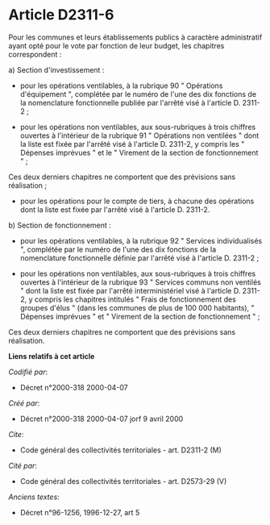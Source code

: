 # Article D2311-6

Pour les communes et leurs établissements publics à caractère administratif ayant opté pour le vote par fonction de leur
budget, les chapitres correspondent :

a) Section d'investissement :

- pour les opérations ventilables, à la rubrique 90 " Opérations d'équipement ", complétée par le numéro de l'une des dix
fonctions de la nomenclature fonctionnelle publiée par l'arrêté visé à l'article D. 2311-2 ;

- pour les opérations non ventilables, aux sous-rubriques à trois chiffres ouvertes à l'intérieur de la rubrique 91 "
Opérations non ventilées " dont la liste est fixée par l'arrêté visé à l'article D. 2311-2, y compris les " Dépenses
imprévues " et le " Virement de la section de fonctionnement " ;

Ces deux derniers chapitres ne comportent que des prévisions sans réalisation ;

- pour les opérations pour le compte de tiers, à chacune des opérations dont la liste est fixée par l'arrêté visé à l'article
D. 2311-2.

b) Section de fonctionnement :

- pour les opérations ventilables, à la rubrique 92 " Services individualisés ", complétée par le numéro de l'une des dix
fonctions de la nomenclature fonctionnelle définie par l'arrêté visé à l'article D. 2311-2 ;

- pour les opérations non ventilables, aux sous-rubriques à trois chiffres ouvertes à l'intérieur de la rubrique 93 "
Services communs non ventilés " dont la liste est fixée par l'arrêté interministériel visé à l'article D. 2311-2, y compris
les chapitres intitulés " Frais de fonctionnement des groupes d'élus " (dans les communes de plus de 100 000 habitants), "
Dépenses imprévues " et " Virement de la section de fonctionnement " ;

Ces deux derniers chapitres ne comportent que des prévisions sans réalisation.

**Liens relatifs à cet article**

_Codifié par_:

  - Décret n°2000-318 2000-04-07

_Créé par_:

  - Décret n°2000-318 2000-04-07 jorf 9 avril 2000

_Cite_:

  - Code général des collectivités territoriales - art. D2311-2 (M)

_Cité par_:

  - Code général des collectivités territoriales - art. D2573-29 (V)

_Anciens textes_:

  - Décret n°96-1256, 1996-12-27, art 5
